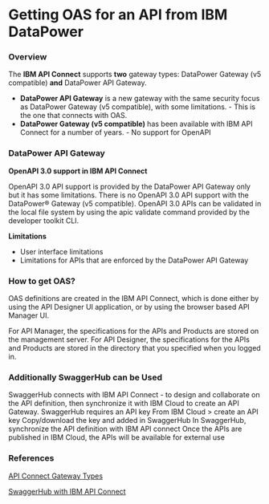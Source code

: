 
# **Getting OAS for an API from IBM DataPower**

### **Overview**

The **IBM API Connect** supports **two** gateway types: DataPower Gateway (v5 compatible) **and** DataPower API Gateway.
- **DataPower API Gateway** is a new gateway with the same security focus as DataPower Gateway (v5 compatible), with some limitations. - This is the one that connects with OAS.
- **DataPower Gateway (v5 compatible)** has been available with IBM API Connect for a number of years.  - No support for OpenAPI

### **DataPower API Gateway**

**OpenAPI 3.0 support in IBM API Connect**

OpenAPI 3.0 API support is provided by the DataPower API Gateway only but it has some limitations.  There is no OpenAPI 3.0 API support with the DataPower® Gateway (v5 compatible).  OpenAPI 3.0 APIs can be validated in the local file system by using the apic validate command provided by the developer toolkit CLI.  

**Limitations**

- User interface limitations
- Limitations for APIs that are enforced by the DataPower API Gateway

### **How to get OAS?**

OAS definitions are created in the IBM API Connect, which is done either by using the API Designer UI application, or by using the browser based API Manager UI.

For API Manager, the specifications for the APIs and Products are stored on the management server.
For API Designer, the specifications for the APIs and Products are stored in the directory that you specified when you logged in. 

### **Additionally SwaggerHub can be Used**

SwaggerHub connects with IBM API Connect - to design and collaborate on the API definition, then synchronize it with IBM Cloud to create an API Gateway.
SwaggerHub requires an API key 
From IBM Cloud > create an API key
Copy/download the key and added in SwaggerHub
In SwaggerHub, synchronize the API definition with IBM API connect
Once the APIs are published in IBM Cloud, the APIs will be available for external use

### **References**

[API Connect Gateway Types](https://www.ibm.com/docs/en/api-connect/2018.x?topic=overview-api-connect-gateway-types)

[SwaggerHub with IBM API Connect](https://support.smartbear.com/swaggerhub/docs/integrations/ibm-api-connect.html)

